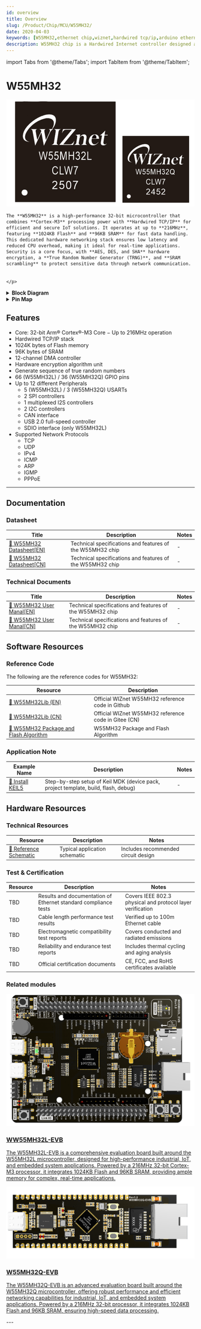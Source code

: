 ```yaml
---
id: overview
title: Overview
slug: /Product/Chip/MCU/W55MH32/
date: 2020-04-03
keywords: [W55MH32,ethernet chip,wiznet,hardwired tcp/ip,arduino ethernet,pico ethernet]
description: W55MH32 chip is a Hardwired Internet controller designed as a full hardwired TCP/IP stack with WIZnet technology
---
```

import Tabs from '@theme/Tabs';
import TabItem from '@theme/TabItem';

# W55MH32
<div className="main_intro"> 
  <div className="main_intro_image">
    <img src="/img/products/W55MH32/20250513095226.png" width="550" />
  </div>
  <div className="w5500-text">
    <p>


    The **W55MH32** is a high-performance 32-bit microcontroller that combines **Cortex-M3** processing power with **Hardwired TCP/IP** for efficient and secure IoT solutions. It operates at up to **216MHz**, featuring **1024KB Flash** and **96KB SRAM** for fast data handling. This dedicated hardware networking stack ensures low latency and reduced CPU overhead, making it ideal for real-time applications. Security is a core focus, with **AES, DES, and SHA** hardware encryption, a **True Random Number Generator (TRNG)**, and **SRAM scrambling** to protect sensitive data through network communication.


    </p>
  </div>
</div>

<details>
<summary><b>Block Diagram</b></summary> 

![Block diagram](\img\products\W55MH32\Block_Diagram.png)

</details>

<details>
<summary><b>Pin Map</b></summary> 
<img src="/assets/images/W55MH32L_Pin_assignment-b382cf3b2d3217054a0af58f0f633f06.png" alt="W55MH32_Pin_Map" width="500"/>
<img src="/img/products/W55MH32/W55MH32Q_Pin_assignment.png" alt="W55MH32_Pin_Map" width="500"/>
<summary><b>Pin Map</b></summary> 

</details>


## Features

- Core: 32-bit Arm® Cortex®-M3 Core  − Up to 216MHz operation  
- Hardwired TCP/IP stack
- 1024K bytes of Flash memory  
- 96K bytes of SRAM
- 12-channel DMA controller
- Hardware encryption algorithm unit 
- Generate sequence of true random  numbers
- 66 (W55MH32L) /  36 (W55MH32Q) GPIO pins
- Up to 12 different Peripherals
  - 5 (W55MH32L) / 3 (W55MH32Q) USARTs
  - 2 SPI controllers
  - 1 multiplexed I2S controllers
  - 2 I2C controllers
  - CAN interface
  - USB 2.0 full-speed controller
  - SDIO interface (only W55MH32L) 
- Supported Network Protocols
  - TCP
  - UDP
  - IPv4
  - ICMP
  - ARP
  - IGMP
  - PPPoE
-----

## Documentation

### Datasheet

| **Title** | **Description** | **Notes** |
| --------- | --------------- | --------- |
| [📄 W55MH32 Datasheet[EN]](/img/products/W55MH32/W55MH32_Datasheet_V1.0.0_EN.pdf) | Technical specifications and features of the W55MH32 chip | - |
| [📄 W55MH32 Datasheet[CN]](/img/products/W55MH32/W55MH32_Datasheet_V1.0.0_CN.pdf) | Technical specifications and features of the W55MH32 chip | - |

### Technical Documents

| **Title** | **Description** | **Notes** |
| --------- | --------------- | --------- |
| [📄 W55MH32 User Manal[EN]](/img/products/W55MH32/W55MH32_User_Manual_V1.0.0_EN.pdf) | Technical specifications and features of the W55MH32 chip | - |
| [📄 W55MH32 User Manal[CN]](/img/products/W55MH32/W55MH32_User_manual_V1.0.0_CN.pdf) | Technical specifications and features of the W55MH32 chip | - |


## Software Resources
<Tabs groupId="software" queryString >
<TabItem value="driver" label="Driver" >

### Reference Code
The following are the reference codes for W55MH32:

| **Resource**                                                 | **Description**                                      |
| ------------------------------------------------------------ | ---------------------------------------------------- |
| [🔗 W55MH32Lib (EN)](https://github.com/Wiznet/W55MH32-Reference-code) | Official WIZnet W55MH32 reference code in Github     |
| [🔗 W55MH32Lib (CN)](https://gitee.com/wiznet-hk/W55MH32_reference_code/tree/master) | Official WIZnet W55MH32 reference code in Gitee (CN) |
| [🔗 W55MH32 Package and Flash Algorithm](\img\products\W55MH32\4.Package_files.rar) | W55MH32 Package and Flash Algorithm                  |

  </TabItem>

  <TabItem value="appnote" label="Application Note" >

### Application Note
| **Example Name** | **Description** | **Notes** |
|------------------|-----------------|-----------|
| [🔗 Install KEIL5](https://docs.wiznet.io/Product/Chip/MCU/W55MH32/install_keil) | Step-by-step setup of Keil MDK (device pack, project template, build, flash, debug) | - |
   </TabItem>
</Tabs>

## Hardware Resources

### Technical Resources

| **Resource**           | **Description**                | **Notes**                           |
|------------------------|--------------------------------|-------------------------------------|
| [🔗 Reference Schematic](/img/products/W55MH32/W55MH32L_ref_Rev1.0_20250714.pdf)    | Typical application schematic        | Includes recommended circuit design |


### Test & Certification 

| **Resource**                | **Description**                        | **Notes**                      |
|-----------------------------|----------------------------------------|-------------------------------|
| TBD | Results and documentation of Ethernet standard compliance tests | Covers IEEE 802.3 physical and protocol layer verification |
| TBD            | Cable length performance test results      | Verified up to 100m Ethernet cable |
| TBD                | Electromagnetic compatibility test reports | Covers conducted and radiated emissions |
| TBD         | Reliability and endurance test reports     | Includes thermal cycling and aging analysis |
| TBD              | Official certification documents           | CE, FCC, and RoHS certificates available |

<Tabs groupId="module" queryString>
<TabItem value="evb" label="Evaluation Boards & Related modules" default>

### Related modules

  <div className="link-card">
  <a
    href="/Product/Chip/MCU/W55MH32/W55MH32L-evb"
    target="_blank"
    rel="noopener noreferrer"
    className="link-card-content"
  >
    <img src="/img/products/W55MH32/W55MH32L-EVB_HD.png" alt="W55MH32L-EVB_HD" />
    <div>
      <h3>WW55MH32L-EVB</h3>
      <p>
The W55MH32L-EVB is a comprehensive evaluation board built around the W55MH32L microcontroller, designed for high-performance industrial, IoT, and embedded system applications. Powered by a 216MHz 32-bit Cortex-M3 processor, it integrates 1024KB Flash and 96KB SRAM, providing ample memory for complex, real-time applications.
      </p>
    </div>
  </a>
  </div>

  <div className="link-card">
  <a
    href="/Product/Chip/MCU/W55MH32/W55MH32Q-evb"
    target="_blank"
    rel="noopener noreferrer"
    className="link-card-content"
  >
    <img src="/img/products/W55MH32/W55MH32Q-EVB_HD.png" alt="W55MH32Q-EVB_HD" />
    <div>
      <h3>W55MH32Q-EVB</h3>
      <p>
The W55MH32Q-EVB is an advanced evaluation board built around the W55MH32Q microcontroller, offering robust performance and efficient networking capabilities for industrial, IoT, and embedded system applications. Powered by a 216MHz 32-bit processor, it integrates 1024KB Flash and 96KB SRAM, ensuring high-speed data processing. 
      </p>
    </div>
  </a>
  </div>

  </TabItem>

</Tabs>
---



[link-W55MH32L-EVB]: https://docs.wiznet.io/Product/Chip/MCU/W55MH32/W55MH32L-evb
[link-W55MH32Q-EVB]: https://docs.wiznet.io/Product/Chip/MCU/W55MH32/W55MH32L-evb
[link-W5100S-vs-W5100-Comparison-Sheet]: https://docs.wiznet.io/img/products/w5100s/application/w5100svsw5100_cs_v110e.pdf
[link-rp2040]: https://www.raspberrypi.org/products/rp2040/
[link-rp2350]: https://www.raspberrypi.com/products/rp2350/
[link-w5100s]: https://docs.wiznet.io/Product/Chip/Ethernet/W5100S/overview
[link-w5500]: https://docs.wiznet.io/Product/Chip/Ethernet/W5500/overview
[link-w6100]: https://docs.wiznet.io/Product/Chip/Ethernet/W6100/overview
[link-w6300]: https://docs.wiznet.io/Product/Chip/Ethernet/W6300/overview
[link-wiznet_ethernet_chips]: https://docs.wiznet.io/Product/iEthernet#product-family
[link-w55rp20-evb-pico]: https://docs.wiznet.io/Product/Chip/MCU/W55RP20/w55rp20-evb-pico
[link-raspberry_pi_pico]: https://www.raspberrypi.com/products/raspberry-pi-pico/
[link-wiznet_ethernet_hat]: https://docs.wiznet.io/Product/Open-Source-Hardware/wiznet_ethernet_hat
[link-w5100s-evb-pico]: https://docs.wiznet.io/Product/Chip/Ethernet/W5100S/w5100s-evb-pico
[link-w5500-evb-pico]: https://docs.wiznet.io/Product/Chip/Ethernet/W5500/w5500-evb-pico
[link-w6100-evb-pico]: https://docs.wiznet.io/Product/Chip/Ethernet/W6100/w6100-evb-pico
[link-w6300-evb-pico]: https://docs.wiznet.io/Product/Chip/Ethernet/W6300/w6300-evb-pico
[link-w5500-evb-pico2]: https://docs.wiznet.io/Product/Chip/Ethernet/W5500/w5500-evb-pico2
[link-w5100s-evb-pico2]: https://docs.wiznet.io/Product/Chip/Ethernet/W5100S/w5100s-evb-pico2